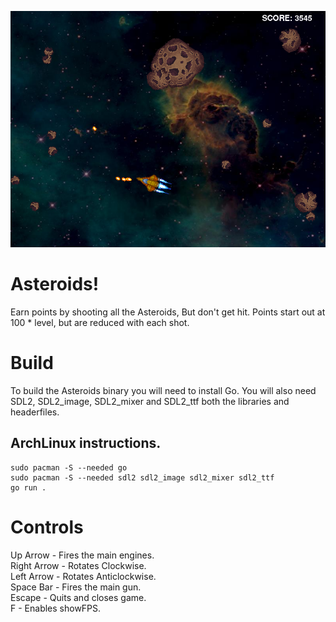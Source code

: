 ![Screenshot](../screenshot.png)

# Asteroids!
Earn points by shooting all the Asteroids, But don't get hit. Points start out at 100 * level, but are reduced with each shot.

# Build
To build the Asteroids binary you will need to install Go. You will also need SDL2, SDL2_image, SDL2_mixer and SDL2_ttf both the libraries and headerfiles.

## ArchLinux instructions.

    sudo pacman -S --needed go
    sudo pacman -S --needed sdl2 sdl2_image sdl2_mixer sdl2_ttf
    go run .

# Controls
Up Arrow - Fires the main engines.\
Right Arrow - Rotates Clockwise.\
Left Arrow - Rotates Anticlockwise.\
Space Bar - Fires the main gun.\
Escape - Quits and closes game.\
F - Enables showFPS.
